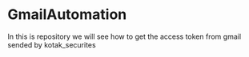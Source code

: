 # GmailAutomation
In this is repository we will see how to get the access token from gmail sended by kotak_securites
